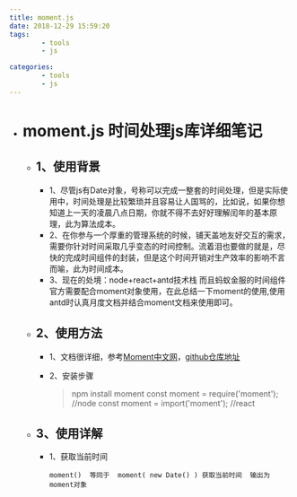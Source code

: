 ```yaml
---
title: moment.js
date: 2018-12-29 15:59:20
tags: 
        - tools
        - js 

categories: 
        - tools
        - js
---
```

* # moment.js 时间处理js库详细笔记
    + ## 1、使用背景
        +  1、尽管js有Date对象，号称可以完成一整套的时间处理，但是实际使用中，时间处理是比较繁琐并且容易让人国骂的，比如说，如果你想知道上一天的凌晨八点日期，你就不得不去好好理解闰年的基本原理，此为算法成本。
        +  2、在你参与一个厚重的管理系统的时候，铺天盖地友好交互的需求，需要你针对时间采取几乎变态的时间控制。流着泪也要做的就是，尽快的完成时间组件的封装，但是这个时间开销对生产效率的影响不言而喻，此为时间成本。
        + 3、现在的处境：node+react+antd技术栈  而且蚂蚁金服的时间组件官方需要配合moment对象使用，在此总结一下moment的使用,使用antd时认真月度文档并结合moment文档来使用即可。
    + ## 2、使用方法
        + 1、文档很详细，参考[Moment中文网](http://momentjs.cn/docs/)，[github仓库地址](https://github.com/moment/moment/)

        + 2、安装步骤
            > npm install moment
            const moment = require('moment'); //node
            const moment = import('moment'); //react
    + ## 3、使用详解
        + 1、获取当前时间 
            ````
            moment()  等同于  moment( new Date() ) 获取当前时间  输出为moment对象
            ````